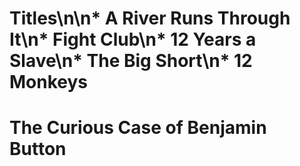 # Titles\n\n* A River Runs Through It\n* Fight Club\n* 12 Years a Slave\n* The Big Short\n* 12 Monkeys
# The Curious Case of Benjamin Button
